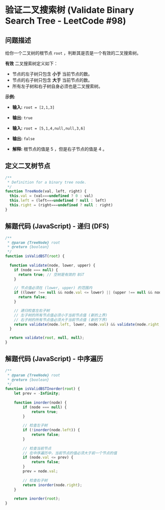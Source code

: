# 验证二叉搜索树 (Validate Binary Search Tree - LeetCode #98)

## 问题描述

给你一个二叉树的根节点 `root` ，判断其是否是一个有效的二叉搜索树。

**有效** 二叉搜索树定义如下：
- 节点的左子树只包含 **小于** 当前节点的数。
- 节点的右子树只包含 **大于** 当前节点的数。
- 所有左子树和右子树自身必须也是二叉搜索树。

**示例:**

- **输入:** `root = [2,1,3]`
- **输出:** `true`

- **输入:** `root = [5,1,4,null,null,3,6]`
- **输出:** `false`
- **解释:** 根节点的值是 5 ，但是右子节点的值是 4 。

## 定义二叉树节点

```javascript
/**
 * Definition for a binary tree node.
 */
function TreeNode(val, left, right) {
  this.val = (val===undefined ? 0 : val)
  this.left = (left===undefined ? null : left)
  this.right = (right===undefined ? null : right)
}
```

## 解题代码 (JavaScript) - 递归 (DFS)

```javascript
/**
 * @param {TreeNode} root
 * @return {boolean}
 */
function isValidBST(root) {
  
  function validate(node, lower, upper) {
    if (node === null) {
      return true; // 空树是有效的 BST
    }

    // 节点值必须在 (lower, upper) 的范围内
    if ((lower !== null && node.val <= lower) || (upper !== null && node.val >= upper)) {
      return false;
    }

    // 递归检查左右子树
    // 左子树的所有节点值必须小于当前节点值 (新的上界)
    // 右子树的所有节点值必须大于当前节点值 (新的下界)
    return validate(node.left, lower, node.val) && validate(node.right, node.val, upper);
  }

  return validate(root, null, null);
}
```

## 解题代码 (JavaScript) - 中序遍历

```javascript
/**
 * @param {TreeNode} root
 * @return {boolean}
 */
function isValidBSTInorder(root) {
    let prev = -Infinity;
    
    function inorder(node) {
        if (node === null) {
            return true;
        }
        
        // 检查左子树
        if (!inorder(node.left)) {
            return false;
        }
        
        // 检查当前节点
        // 在中序遍历中，当前节点的值必须大于前一个节点的值
        if (node.val <= prev) {
            return false;
        }
        prev = node.val;
        
        // 检查右子树
        return inorder(node.right);
    }
    
    return inorder(root);
}
```

